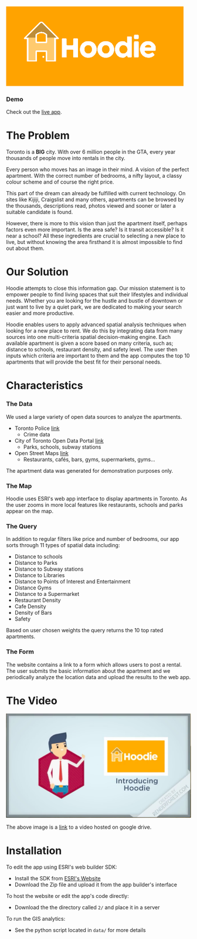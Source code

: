 ![Hoodie Logo](imgs/logo.png "Hoodie Logo")

### Demo
Check out the [live app](https://jaykaron.github.io/Hoodie/). 

# The Problem
Toronto is a **BIG** city. With over 6 million people in the GTA, every year thousands of people move into rentals in the city.

Every person who moves has an image in their mind. A vision of the perfect apartment. With the correct number of bedrooms, a nifty layout, a classy colour scheme and of course the right price.

This part of the dream can already be fulfilled with current technology. On sites like Kijiji, Craigslist and many others, apartments can be browsed by the thousands, descriptions read, photos viewed and sooner or later a suitable candidate is found.

However, there is more to this vision than just the apartment itself, perhaps factors even more important. Is the area safe? Is it transit accessible? Is it near a school? All these ingredients are crucial to selecting a new place to live, but without knowing the area firsthand it is almost impossible to find out about them.

# Our Solution
Hoodie attempts to close this information gap. Our mission statement is to empower people to find living spaces that suit their lifestyles and individual needs. Whether you are looking for the hustle and bustle of downtown or just want to live by a quiet park, we are dedicated to making your search easier and more productive.

Hoodie enables users to apply advanced spatial analysis techniques when looking for a new place to rent. We do this by integrating data from many sources into one multi-criteria spatial decision-making engine. Each available apartment is given a score based on many criteria, such as; distance to schools, restaurant density, and safety level. The user then inputs which criteria are important to them and the app computes the top 10 apartments that will provide the best fit for their personal needs.

# Characteristics
### The Data
We used a large variety of open data sources to analyze the apartments.

* Toronto Police [link](http://data.torontopolice.on.ca/)
  * Crime data
* City of Toronto Open Data Portal [link](https://www.toronto.ca/city-government/data-research-maps/open-data/open-data-catalogue/)
  * Parks, schools, subway stations
* Open Street Maps [link](https://overpass-turbo.eu/)
  * Restaurants, cafés, bars, gyms, supermarkets, gyms...

The apartment data was generated for demonstration purposes only.

### The Map
Hoodie uses ESRI's web app interface to display apartments in Toronto. As the user zooms in more local features like restaurants, schools and parks appear on the map.

### The Query
In addition to regular filters like price and number of bedrooms, our app sorts through 11 types of spatial data including:

* Distance to schools
* Distance to Parks
* Distance to Subway stations
* Distance to Libraries
* Distance to Points of Interest and Entertainment
* Distance Gyms
* Distance to a Supermarket
* Restaurant Density
* Cafe Density
* Density of Bars
* Safety

Based on user chosen weights the query returns the 10 top rated apartments.

### The Form
The website contains a link to a form which allows users to post a rental. The user submits the basic information about the apartment and we periodically analyze the location data and upload the results to the web app.

# The Video
<a href="https://drive.google.com/open?id=1NjwraYWxGCJA2wpwzQRHGtyMu4OZtqFu">
<img src="imgs/videoShot.png">
</a>

The above image is a [link](https://drive.google.com/open?id=1NjwraYWxGCJA2wpwzQRHGtyMu4OZtqFu) to a video hosted on google drive.

# Installation
To edit the app using ESRI's web builder SDK:
* Install the SDK from [ESRI's Website](https://developers.arcgis.com/web-appbuilder/)
* Download the Zip file and upload it from the app builder's interface

To host the website or edit the app's code directly:
* Download the the directory called `2/` and place it in a server

To run the GIS analytics:
* See the python script located in `data/` for more details
